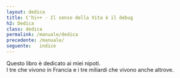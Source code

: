 ```yaml
---
layout: dedica
title: C'hi++ - Il senso della Vita è il debug
h2: Dedica
class: dedica
permalink: /manuale/dedica
precedente: /manuale/
seguente:   indice
---
```


Questo libro è dedicato ai miei nipoti.<br />
I tre che vivono in Francia e i tre miliardi che vivono anche altrove.

